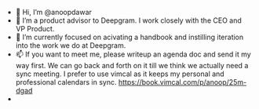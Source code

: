 - 👋 Hi, I’m @anoopdawar
- 👀 I’m a product advisor to Deepgram. I work closely with the CEO and VP Product.
- 🌱 I’m currently focused on acivating a handbook and instilling iteration into the work we do at Deepgram.
- 📫 If you want to meet me, please writeup an agenda doc and send it my way first. We can go back and forth on it till we think we actually need a sync meeting. I prefer to use vimcal as it keeps my personal and professional calendars in sync. https://book.vimcal.com/p/anoop/25m-dgad
- 

<!---
anoopdawar/anoopdawar is a ✨ special ✨ repository because its `README.md` (this file) appears on your GitHub profile.
You can click the Preview link to take a look at your changes.
--->

